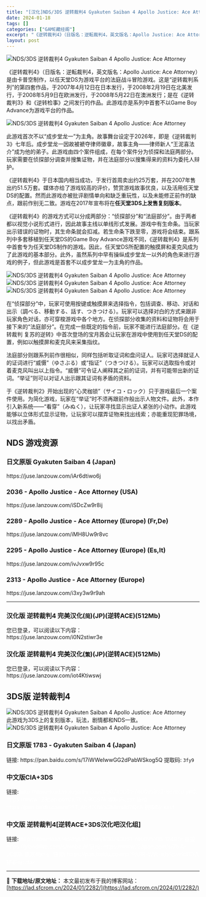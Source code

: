 ```yaml
---
title: "[汉化]NDS/3DS 逆转裁判4 Gyakuten Saiban 4 Apollo Justice: Ace Attorney 免费下载"
date: 2024-01-18
tags: []
categories: ["GAME藏经阁"]
excerpt: "《逆转裁判4》（日版名：逆転裁判4，英文版名：Apollo Justice: Ace Attorney）是由卡普空制作，以任天堂DS为游戏平台的法庭战斗冒险游戏。这是“逆转裁判系列”的第四套作品，于2007年4月12日在日本发行，于2008年2月19日在北美发行，于2008年5月9日在欧洲发行，于2&hellip;"
layout: post
---
```


<div></div>
<img style="display: block; margin-left: auto; margin-right: auto;" title="逆转裁判4" src="https://lad.sfcrom.cn/wp-content/uploads/2024/01/20240117_65a7ed29ba5a0.jpg" alt="NDS/3DS 逆转裁判4 Gyakuten Saiban 4 Apollo Justice: Ace Attorney" />

《逆转裁判4》（日版名：逆転裁判4，英文版名：Apollo Justice: Ace Attorney）是由卡普空制作，以任天堂DS为游戏平台的法庭战斗冒险游戏。这是“逆转裁判系列”的第四套作品，于2007年4月12日在日本发行，于2008年2月19日在北美发行，于2008年5月9日在欧洲发行，于2008年5月22日在澳洲发行；是在《逆转裁判3》和《逆转检事》之间发行的作品。此游戏亦是系列中首套不以Game Boy Advance为游戏平台的作品。

<img style="display: block; margin-left: auto; margin-right: auto;" title="逆转裁判4 Gyakuten Saiban 4 (Japan)" src="https://lad.sfcrom.cn/wp-content/uploads/2024/01/20240117_65a7ed2dda8dd.jpg" alt="NDS/3DS 逆转裁判4 Gyakuten Saiban 4 Apollo Justice: Ace Attorney" />

此游戏首次不以“成步堂龙一”为主角。故事舞台设定于2026年，即是《逆转裁判3》七年后。成步堂龙一因故被褫夺律师徽章，故事主角——律师新人“王泥喜法介”成为他的弟子。此游戏由四个案件组成，在每个案件分为侦探和法庭两部分。玩家需要在侦探部分调查并搜集证物，并在法庭部分以搜集得来的资料为委托人辩护。

《逆转裁判4》于日本国内相当成功，于发行首周卖出约25万套，并在2007年售出约51.5万套。媒体亦给了游戏较高的评价，赞赏游戏故事优良，以及活用任天堂DS的配置。然而此游戏亦被批评剧情单向和缺乏重玩性，以及未能修正前作的缺点，跟前作别无二致。游戏在2017年宣布将在<strong>任天堂3DS上发售复刻版本</strong>。

《逆转裁判4》的游戏方式可以分成两部分：“侦探部分”和“法庭部分”。由于两者都以视觉小说形式进行，因此故事主线以单线形式发展。游戏中有生命条。当玩家出示错误的证物时，其生命条就会扣减。若生命条下跌至零，游戏将会结束。跟系列中多套移植到任天堂DS的Game Boy Advance游戏不同，《逆转裁判4》是系列中首套专为任天堂DS制作的游戏。因此，任天堂DS所配置的触摸屏和麦克风成为了此游戏的基本部分。此外，虽然系列中早有操纵成步堂龙一以外的角色来进行游戏的例子，但此游戏是首套不以成步堂龙一为主角的作品。

<img style="display: block; margin-left: auto; margin-right: auto;" title="NDS 逆转裁判4 游戏截图" src="https://lad.sfcrom.cn/wp-content/uploads/2024/01/20240117_65a7ed316764c.png" alt="NDS/3DS 逆转裁判4 Gyakuten Saiban 4 Apollo Justice: Ace Attorney" />
<img style="display: block; margin-left: auto; margin-right: auto;" title="NDS 逆转裁判4 游戏截图" src="https://lad.sfcrom.cn/wp-content/uploads/2024/01/20240117_65a7ed359b8dd.png" alt="NDS/3DS 逆转裁判4 Gyakuten Saiban 4 Apollo Justice: Ace Attorney" />
<img style="display: block; margin-left: auto; margin-right: auto;" title="NDS 逆转裁判4 游戏截图" src="https://lad.sfcrom.cn/wp-content/uploads/2024/01/20240117_65a7ed3968e63.png" alt="NDS/3DS 逆转裁判4 Gyakuten Saiban 4 Apollo Justice: Ace Attorney" />

在“侦探部分”中，玩家可使用按键或触摸屏来选择指令，包括调查、移动、对话和出示（調べる、移動する、話す、つきつける）。玩家可以选择对白的方式来跟非玩家角色对话，亦可穿梭游戏中各个地方。在侦探部分收集的资料和证物将会用于接下来的“法庭部分”。在完成一些既定的指令前，玩家不能进行法庭部分。在《逆转裁判 复苏的逆转》中首次登场的宝月茜会让玩家在游戏中使用到任天堂DS的配置，例如以触摸屏和麦克风来采集指纹。

法庭部分则跟系列前作很相似，同样包括听取证词和盘问证人。玩家可选择就证人的证词进行“威慑”（ゆさぶる）或“指证”（つきつける）。玩家可以选取指令或对着麦克风叫出以上指令。“威慑”可令证人阐释其之前的证词，并有可能带出新的证词。“举证”则可以对证人出示跟其证词有矛盾的资料。

于《逆转裁判2》开始出现的“心灵枷锁”（サイコ・ロック）只于游戏最后一个案件使用。为简化游戏，玩家在“举证”时不须再跟前作般出示人物文件。此外，本作引入新系统——“看穿”（みぬく），让玩家寻找显示出证人紧张的小动作。此游戏能够以立体形式显示证物，让玩家可以摆弄证物来找出线索；亦能重现犯罪场境，以找出矛盾。

<a name="ci_title0"></a>
<h2>NDS 游戏资源</h2>
<a name="ci_title1"></a>
<h3>日文原版 Gyakuten Saiban 4 (Japan)</h3>
https://juse.lanzouw.com/iAr6dtiwo6j

<a name="ci_title2"></a>
<h3>2036 - Apollo Justice - Ace Attorney (USA)</h3>
https://juse.lanzouw.com/iSDcZw9r8ij

<a name="ci_title3"></a>
<h3>2289 - Apollo Justice - Ace Attorney (Europe) (Fr,De)</h3>
https://juse.lanzouw.com/iMH8Uw9r8vc

<a name="ci_title4"></a>
<h3>2295 - Apollo Justice - Ace Attorney (Europe) (Es,It)</h3>
https://juse.lanzouw.com/ivJvxw9r95c

<a name="ci_title5"></a>
<h3>2313 - Apollo Justice - Ace Attorney (Europe)</h3>
https://juse.lanzouw.com/i3xy3w9r9ah

<hr />

<a name="ci_title6"></a>
<h3>汉化版 逆转裁判4 完美汉化(<code>简</code>)(JP)(逆转ACE)(512Mb)</h3>
您已登录，可以阅读以下内容：
<div>https://juse.lanzouw.com/i0N2stiwr3e</div>
<a name="ci_title7"></a>
<h3>汉化版 逆转裁判4 完美汉化(<code>繁</code>)(JP)(逆转ACE)(512Mb)</h3>
您已登录，可以阅读以下内容：
<div>https://juse.lanzouw.com/iot4Ktiwswj</div>
<a name="ci_title8"></a>
<h2>3DS版 逆转裁判4</h2>
<img style="display: block; margin-left: auto; margin-right: auto;" title="3DS 1783 – Gyakuten Saiban 4 (Japan) 逆转裁判4" src="https://lad.sfcrom.cn/wp-content/uploads/2024/01/20240117_65a7ed39e6739.jpg" alt="NDS/3DS 逆转裁判4 Gyakuten Saiban 4 Apollo Justice: Ace Attorney" />
此游戏为3DS上的复刻版本，玩法，剧情都和NDS一致。

<img style="display: block; margin-left: auto; margin-right: auto;" title="3DS 1783 – Gyakuten Saiban 4 (Japan) 逆转裁判4" src="https://lad.sfcrom.cn/wp-content/uploads/2024/01/20240117_65a7ed3a56957.jpg" alt="NDS/3DS 逆转裁判4 Gyakuten Saiban 4 Apollo Justice: Ace Attorney" />

<a name="ci_title9"></a>
<h3>日文原版 1783 - Gyakuten Saiban 4 (Japan)</h3>
链接: https://pan.baidu.com/s/17iWWeIwwGG2dPabWSkog5Q 提取码: <code>3fy9</code>

<a name="ci_title10"></a>
<h3>中文版CIA+3DS</h3>
<div>链接: <span style="color: #ffffff;">http://download.9ioldgame.com/f/30740061-740695932-8c7bf6</span>
<span style="color: #ffffff;">链接: https://www.123pan.com/s/7biA-KC97A 提取码<code>bbST</code></span>
<span style="color: #ffffff;">链接: https://pan.baidu.com/s/1ST_Ab-t0BWaGh8nsJdZQcA 提取码: </span><code><span style="color: #ffffff;">easf</span></code></div>
<a name="ci_title11"></a>
<h3>中文版 逆转裁判4[逆转ACE+3DS汉化吧汉化组]</h3>
<div>链接:<span style="color: #ffffff;"> http://download.9ioldgame.com/f/30740061-740695918-12497e</span>
<span style="color: #ffffff;">链接: https://yiandrive.com/s/mnbzuV</span>
<span style="color: #ffffff;">链接: https://www.123pan.com/s/7biA-uC97A 提取码<code>K5qI</code></span>
<span style="color: #ffffff;">链接: https://pan.baidu.com/s/19ABB-WW-ujhtksvek817rA 提取码:</span><code><span style="color: #ffffff;">ydax</span></code></div>

---
📖 **下载地址/原文地址：** 本文最初发布于我的博客网站：[https://lad.sfcrom.cn/2024/01/2282/](https://lad.sfcrom.cn/2024/01/2282/)
